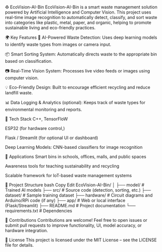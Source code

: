 ♻️ EcoVision-AI-Bin
EcoVision-AI-Bin is a smart waste management solution powered by Artificial Intelligence and Computer Vision. This project uses real-time image recognition to automatically detect, classify, and sort waste into categories like plastic, metal, paper, and organic, helping to promote sustainable living and eco-friendly practices.

🌍 Key Features
🧠 AI-Powered Waste Detection: Uses deep learning models to identify waste types from images or camera input.

📦 Smart Sorting System: Automatically directs waste to the appropriate bin based on classification.

📷 Real-Time Vision System: Processes live video feeds or images using computer vision.

💡 Eco-Friendly Design: Built to encourage efficient recycling and reduce landfill waste.

📊 Data Logging & Analytics (optional): Keeps track of waste types for environmental monitoring and reports.

🔧 Tech Stack
C++, TensorFloW

ESP32 (for hardware control,)

Flask / Streamlit (for optional UI or dashboard)

Deep Learning Models: CNN-based classifiers for image recognition

🚀 Applications
Smart bins in schools, offices, malls, and public spaces

Awareness tools for teaching sustainability and recycling

Scalable framework for IoT-based waste management systems

📁 Project Structure
bash
Copy
Edit
EcoVision-AI-Bin/
│
├── model/             # Trained AI models
├── src/               # Source code (detection, sorting, etc.)
├── dataset/           # Sample training dataset
├── hardware/          # Circuit diagrams and Arduino/RPi code (if any)
├── app/               # Web or local interface (Flask/Streamlit)
├── README.md          # Project documentation
└── requirements.txt   # Dependencies


🤝 Contributions
Contributions are welcome! Feel free to open issues or submit pull requests to improve functionality, UI, model accuracy, or hardware integration.

📄 License
This project is licensed under the MIT License – see the LICENSE file for details.
